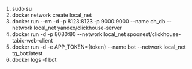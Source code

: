 1. sudo su
2. docker network create local_net
3. docker run --rm -d -p 8123:8123 -p 9000:9000 --name ch_db --network local_net yandex/clickhouse-server
4. docker run -d -p 8080:80 --network local_net spoonest/clickhouse-tabix-web-client
5. docker run -d -e APP_TOKEN={token} --name bot --network local_net tg_bot:latest
6. docker logs -f bot
